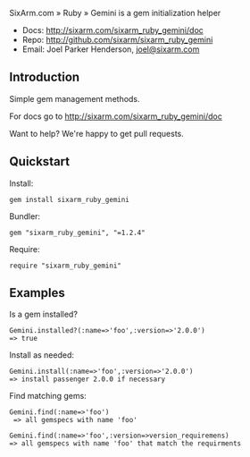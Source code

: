 SixArm.com » Ruby » Gemini is a gem initialization helper

* Docs: <http://sixarm.com/sixarm_ruby_gemini/doc>
* Repo: <http://github.com/sixarm/sixarm_ruby_gemini>
* Email: Joel Parker Henderson, <joel@sixarm.com>


## Introduction

Simple gem management methods.

For docs go to <http://sixarm.com/sixarm_ruby_gemini/doc>

Want to help? We're happy to get pull requests.



## Quickstart

Install:

    gem install sixarm_ruby_gemini

Bundler:

    gem "sixarm_ruby_gemini", "=1.2.4"

Require:

    require "sixarm_ruby_gemini"


## Examples

Is a gem installed?

    Gemini.installed?(:name=>'foo',:version=>'2.0.0')
    => true

Install as needed:

    Gemini.install(:name=>'foo',:version=>'2.0.0')
    => install passenger 2.0.0 if necessary

Find matching gems:

    Gemini.find(:name=>'foo')
     => all gemspecs with name 'foo'

    Gemini.find(:name=>'foo',:version=>version_requiremens)
    => all gemspecs with name 'foo' that match the requirments

